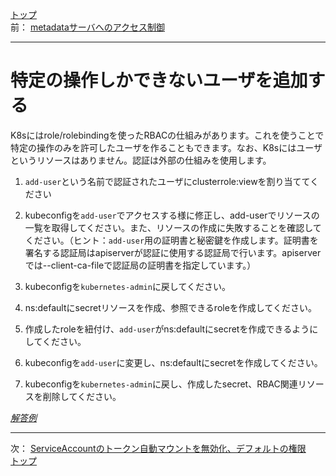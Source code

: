 [トップ](../README.md)  
前： [metadataサーバへのアクセス制御](metadata-server.md)  

---

# 特定の操作しかできないユーザを追加する

K8sにはrole/rolebindingを使ったRBACの仕組みがあります。これを使うことで特定の操作のみを許可したユーザを作ることもできます。なお、K8sにはユーザというリソースはありません。認証は外部の仕組みを使用します。

1. `add-user`という名前で認証されたユーザにclusterrole:viewを割り当ててください

2. kubeconfigを`add-user`でアクセスする様に修正し、add-userでリソースの一覧を取得してください。また、リソースの作成に失敗することを確認してください。（ヒント：`add-user`用の証明書と秘密鍵を作成します。証明書を署名する認証局はapiserverが認証に使用する認証局で行います。apiserverでは--client-ca-fileで認証局の証明書を指定しています。）

3. kubeconfigを`kubernetes-admin`に戻してください。

4. ns:defaultにsecretリソースを作成、参照できるroleを作成してください。

5. 作成したroleを紐付け、`add-user`がns:defaultにsecretを作成できるようにしてください。

6. kubeconfigを`add-user`に変更し、ns:defaultにsecretを作成してください。

7. kubeconfigを`kubernetes-admin`に戻し、作成したsecret、RBAC関連リソースを削除してください。


[*解答例*](../ans/user.md)  

---

次： [ServiceAccountのトークン自動マウントを無効化、デフォルトの権限](serviceaccount.md)  
[トップ](../README.md)  
